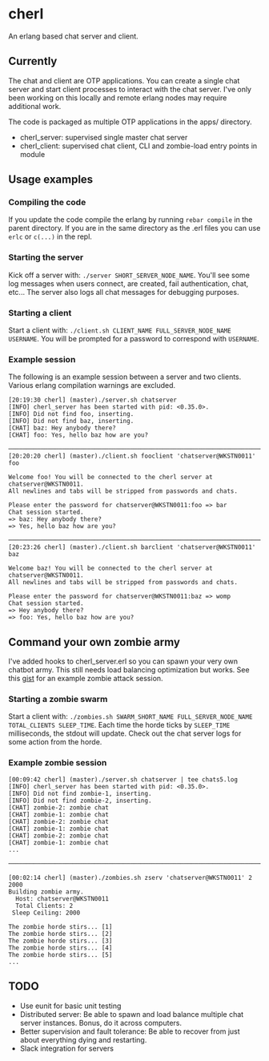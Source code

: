 # cherl
An erlang based chat server and client. 

## Currently
The chat and client are OTP applications. You can create a single chat server
and start client processes to interact with the chat server. I've only been
working on this locally and remote erlang nodes may require additional work.

The code is packaged as multiple OTP applications in the apps/ directory.
  - cherl_server: supervised single master chat server
  - cherl_client: supervised chat client, CLI and zombie-load entry points in module

## Usage examples

### Compiling the code

If you update the code compile the erlang by running `rebar compile` in the parent directory. If you are in the same directory as the .erl files you can use `erlc` or `c(...)` in the repl.

### Starting the server

Kick off a server with: `./server SHORT_SERVER_NODE_NAME`. You'll see some log
messages when users connect, are created, fail authentication, chat, etc... The
server also logs all chat messages for debugging purposes.

### Starting a client

Start a client with: `./client.sh CLIENT_NAME FULL_SERVER_NODE_NAME USERNAME`.
You will be prompted for a password to correspond with `USERNAME`.

### Example session

The following is an example session between a server and two clients. Various
erlang compilation warnings are excluded.

```
[20:19:30 cherl] (master)./server.sh chatserver
[INFO] cherl_server has been started with pid: <0.35.0>.
[INFO] Did not find foo, inserting.
[INFO] Did not find baz, inserting.
[CHAT] baz: Hey anybody there?
[CHAT] foo: Yes, hello baz how are you?

───────────────────────────────────────────────────────────────────────────────
[20:20:20 cherl] (master)./client.sh fooclient 'chatserver@WKSTN0011' foo

Welcome foo! You will be connected to the cherl server at chatserver@WKSTN0011.
All newlines and tabs will be stripped from passwords and chats.

Please enter the password for chatserver@WKSTN0011:foo => bar
Chat session started.
=> baz: Hey anybody there?
=> Yes, hello baz how are you?

───────────────────────────────────────────────────────────────────────────────
[20:23:26 cherl] (master)./client.sh barclient 'chatserver@WKSTN0011' baz

Welcome baz! You will be connected to the cherl server at chatserver@WKSTN0011.
All newlines and tabs will be stripped from passwords and chats.

Please enter the password for chatserver@WKSTN0011:baz => womp
Chat session started.
=> Hey anybody there?
=> foo: Yes, hello baz how are you?
```

## Command your own zombie army

I've added hooks to cherl_server.erl so you can spawn your very own chatbot
army. This still needs load balancing optimization but works. See this
[gist](https://gist.github.com/ksnavely/cf0c77395b4d4b6da819) for an example
zombie attack session.

### Starting a zombie swarm

Start a client with: `./zombies.sh SWARM_SHORT_NAME FULL_SERVER_NODE_NAME TOTAL_CLIENTS SLEEP_TIME`.
Each time the horde ticks by `SLEEP_TIME` milliseconds, the stdout will update. Check out the chat server
logs for some action from the horde.

### Example zombie session
```
[00:09:42 cherl] (master)./server.sh chatserver | tee chats5.log                                                                                                                                                                   
[INFO] cherl_server has been started with pid: <0.35.0>.
[INFO] Did not find zombie-1, inserting.
[INFO] Did not find zombie-2, inserting.
[CHAT] zombie-2: zombie chat
[CHAT] zombie-1: zombie chat
[CHAT] zombie-2: zombie chat
[CHAT] zombie-1: zombie chat
[CHAT] zombie-2: zombie chat
[CHAT] zombie-1: zombie chat
...

───────────────────────────────────────────────────────────────────────────────

[00:02:14 cherl] (master)./zombies.sh zserv 'chatserver@WKSTN0011' 2 2000
Building zombie army.
  Host: chatserver@WKSTN0011
  Total Clients: 2
 Sleep Ceiling: 2000

The zombie horde stirs... [1]
The zombie horde stirs... [2]
The zombie horde stirs... [3]
The zombie horde stirs... [4]
The zombie horde stirs... [5]
...
```

## TODO
  - Use eunit for basic unit testing
  - Distributed server: Be able to spawn and load balance multiple chat server
    instances. Bonus, do it across computers.
  - Better supervision and fault tolerance: Be able to recover from just about
    everything dying and restarting.
  - Slack integration for servers

